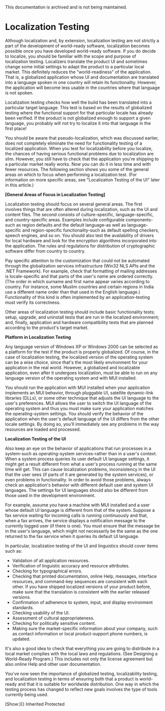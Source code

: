 This documentation is archived and is not being maintained.

# Localization Testing

Although localization and, by extension, localization testing are not strictly a part of the development of world-ready software, localization becomes possible once you have developed world-ready software. If you do decide to localize, you should be familiar with the scope and purpose of localization testing. Localizers translate the product UI and sometimes change some initial settings to adapt the product to a particular local market. This definitely reduces the "world-readiness" of the application. That is, a globalized application whose UI and documentation are translated into a language spoken in one country will retain its functionality. However, the application will become less usable in the countries where that language is not spoken.

Localization testing checks how well the build has been translated into a particular target language. This test is based on the results of globalized testing where the functional support for that particular locale has already been verified. If the product is not globalized enough to support a given language, you probably will not try to localize it into that language in the first place!

You should be aware that pseudo-localization, which was discussed earlier, does not completely eliminate the need for functionality testing of a localized application. When you test for localizability before you localize, the chances of having serious functional problems due to localization are slim. However, you still have to check that the application you're shipping to a particular market really works. Now you can do it in less time and with fewer resources. The following section shows you some of the general areas on which to focus when performing a localization test. (For information on more specific areas, see "Localization Testing of the UI" later in this article.)

**[General Areas of Focus in Localization Testing]**

Localization testing should focus on several general areas. The first involves things that are often altered during localization, such as the UI and content files. The second consists of culture-specific, language-specific, and country-specific areas. Examples include configurable components-such as region defaults and the default language-as well as language-specific and region-specific functionality-such as default spelling checkers, speech engines, and so on. You should also test the availability of drivers for local hardware and look for the encryption algorithms incorporated into the application. The rules and regulations for distribution of cryptographic software differ from country to country.

Pay specific attention to the customization that could not be automated through the globalization services infrastructure (Win32 NLS APIs and the .NET Framework). For example, check that formatting of mailing addresses is locale-specific and that parts of the user's name are ordered correctly. (The order in which surname and first name appear varies according to country. For instance, some Muslim countries and certain regions in India use a different name order than that used in the English language.) Functionality of this kind is often implemented by an application-testing must verify its correctness.

Other areas of localization testing should include basic functionality tests; setup, upgrade, and uninstall tests that are run in the localized environment; and, finally, application and hardware compatibility tests that are planned according to the product's target market.

**Platform in Localization Testing**

Any language version of Windows XP or Windows 2000 can be selected as a platform for the test if the product is properly globalized. Of course, in the case of localization testing, the localized version of the operating system can be a wise choice, since that's the most likely environment for your application in the real world. However, a globalized and localizable application, even after it undergoes localization, must be able to run on any language version of the operating system and with MUI installed.

You should run the application with MUI installed when your application implements an MUI behavior, through pluggable UI, satellite dynamic-link libraries (DLLs), or some other technique that adjusts the UI language to the user's preferences. MUI allows the user to switch the UI language of the operating system and thus you must make sure your application matches the operating-system settings. You should verify the behavior of the application when the user's default language of the UI differs from the other locale settings. By doing so, you'll immediately see any problems in the way resources are loaded and processed.

**Localization Testing of the UI**

Also keep an eye on the behavior of applications that run processes in a system-such as operating-system services-rather than in a user's context. When a system process queries its user default UI language settings, it might get a result different from what a user's process running at the same time will get. This can cause localization problems, inconsistency in the UI that the user sees (if parts of it are generated by the system services), or even problems in functionality. In order to avoid those problems, always check an application's behavior with different default user and system UI languages. The settings for UI languages should also be different from those used in the development environment.

For example, assume you have a machine with MUI installed and a user whose default UI language is different from that of the system. Suppose a fax service waiting for incoming calls is running continuously and that, when a fax arrives, the service displays a notification message to the currently logged user (if there is one). You must ensure that the message be in the user's language, which might not necessarily be the same as the one returned to the fax service when it queries its default UI language.

In particular, localization testing of the UI and linguistics should cover items such as:

-   Validation of all application resources.
-   Verification of linguistic accuracy and resource attributes.
-   Checking for typographical errors.
-   Checking that printed documentation, online Help, messages, interface resources, and command-key sequences are consistent with each other. If you have shipped localized versions of your product before, make sure that the translation is consistent with the earlier released versions.
-   Confirmation of adherence to system, input, and display environment standards.
-   Checking usability of the UI.
-   Assessment of cultural appropriateness.
-   Checking for politically sensitive content.
-   Making sure the market-specific information about your company, such as contact information or local product-support phone numbers, is updated.

It's also a good idea to check that everything you are going to distribute in a local market complies with the local laws and regulations. (See Designing a World-Ready Program.) This includes not only the license agreement but also online Help and other user documentation.

You've now seen the importance of globalized testing, localizability testing, and localization testing in terms of ensuring both that a product is world-ready and that it is suitable for worldwide distribution. One way in which the testing process has changed to reflect new goals involves the type of tools currently being used.

[Show:]{} Inherited Protected
